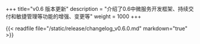 +++
title="v0.6 版本更新"
description = "介绍了0.6中微服务开发框架、持续交付和敏捷管理等功能的增强、变更等"
weight = 1000
+++

{{< readfile file="/static/release/changelog_v0.6.0.md" markdown="true" >}}